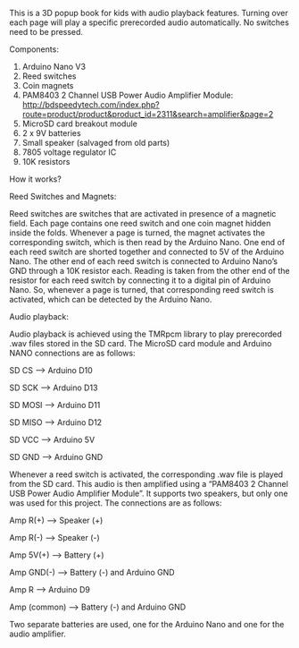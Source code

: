 This is a 3D popup book for kids with audio playback features. Turning over each page will play a specific prerecorded audio automatically. No switches need to be pressed. 

Components:
1) Arduino Nano V3
2) Reed switches
3) Coin magnets
4) PAM8403 2 Channel USB Power Audio Amplifier Module: http://bdspeedytech.com/index.php?route=product/product&product_id=2311&search=amplifier&page=2
5) MicroSD card breakout module
6) 2 x 9V batteries
7) Small speaker (salvaged from old parts)
8) 7805 voltage regulator IC
9) 10K resistors

How it works?

Reed Switches and Magnets:

Reed switches are switches that are activated in presence of a magnetic field. Each page contains one reed switch and one coin magnet hidden inside the folds. Whenever a page is turned, the magnet activates the corresponding switch, which is then read by the Arduino Nano. 
One end of each reed switch are shorted together and connected to 5V of the Arduino Nano. The other end of each reed switch is connected to Arduino Nano’s GND through a 10K resistor each. Reading is taken from the other end of the resistor for each reed switch by connecting it to a digital pin of Arduino Nano. So, whenever a page is turned, that corresponding reed switch is activated, which can be detected by the Arduino Nano.

Audio playback:

Audio playback is achieved using the TMRpcm library to play prerecorded .wav files stored in the SD card. The MicroSD card module and Arduino NANO connections are as follows:

SD CS --> Arduino D10

SD SCK --> Arduino D13

SD MOSI --> Arduino D11

SD MISO --> Arduino D12

SD VCC --> Arduino 5V

SD GND --> Arduino GND

Whenever a reed switch is activated, the corresponding .wav file is played from the SD card. This audio is then amplified using a “PAM8403 2 Channel USB Power Audio Amplifier Module”. It supports two speakers, but only one was used for this project. The connections are as follows:

Amp R(+) --> Speaker (+)

Amp R(-) --> Speaker (-)

Amp 5V(+) --> Battery (+)

Amp GND(-) --> Battery (-) and Arduino GND

Amp R --> Arduino D9

Amp (common) --> Battery (-) and Arduino GND

Two separate batteries are used, one for the Arduino Nano and one for the audio amplifier.


